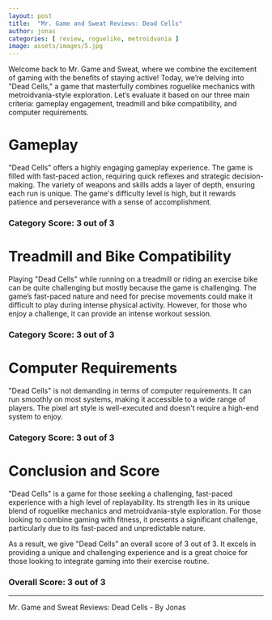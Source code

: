 ```yaml
---
layout: post
title:  "Mr. Game and Sweat Reviews: Dead Cells"
author: jonas
categories: [ review, roguelike, metroidvania ]
image: assets/images/5.jpg
---
```


Welcome back to Mr. Game and Sweat, where we combine the excitement of gaming with the benefits of staying active! Today, we’re delving into "Dead Cells," a game that masterfully combines roguelike mechanics with metroidvania-style exploration. Let’s evaluate it based on our three main criteria: gameplay engagement, treadmill and bike compatibility, and computer requirements.

# Gameplay

"Dead Cells" offers a highly engaging gameplay experience. The game is filled with fast-paced action, requiring quick reflexes and strategic decision-making. The variety of weapons and skills adds a layer of depth, ensuring each run is unique. The game's difficulty level is high, but it rewards patience and perseverance with a sense of accomplishment.

### Category Score: 3 out of 3

# Treadmill and Bike Compatibility

Playing "Dead Cells" while running on a treadmill or riding an exercise bike can be quite challenging but mostly because the game is challenging. The game’s fast-paced nature and need for precise movements could make it difficult to play during intense physical activity. However, for those who enjoy a challenge, it can provide an intense workout session.

### Category Score: 3 out of 3

# Computer Requirements

"Dead Cells" is not demanding in terms of computer requirements. It can run smoothly on most systems, making it accessible to a wide range of players. The pixel art style is well-executed and doesn't require a high-end system to enjoy.

### Category Score: 3 out of 3

# Conclusion and Score

"Dead Cells" is a game for those seeking a challenging, fast-paced experience with a high level of replayability. Its strength lies in its unique blend of roguelike mechanics and metroidvania-style exploration. For those looking to combine gaming with fitness, it presents a significant challenge, particularly due to its fast-paced and unpredictable nature.

As a result, we give "Dead Cells" an overall score of 3 out of 3. It excels in providing a unique and challenging experience and is a great choice for those looking to integrate gaming into their exercise routine.

### Overall Score: 3 out of 3

---

Mr. Game and Sweat Reviews: Dead Cells - By Jonas
